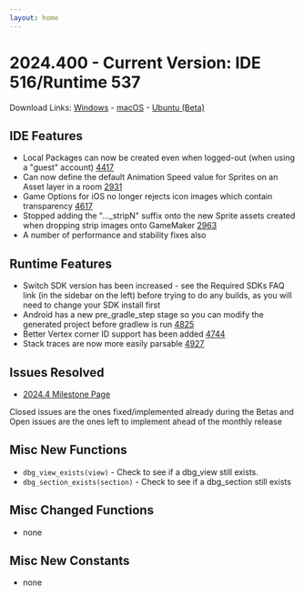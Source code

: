 ```yaml
---
layout: home
---
```

# 2024.400 - Current Version: IDE 516/Runtime 537

Download Links: [Windows](https://gms.yoyogames.com/GameMaker-Installer-2024.400.0.516.exe) - [macOS](https://gms.yoyogames.com/GameMaker-2024.400.0.516.pkg) -  [Ubuntu (Beta)](https://gms.yoyogames.com/GameMaker-Beta-2024.400.0.516.deb)


## IDE Features
- Local Packages can now be created even when logged-out (when using a "guest" account) [4417](https://github.com/YoYoGames/GameMaker-Bugs/issues/4417)
- Can now define the default Animation Speed value for Sprites on an Asset layer in a room [2931](https://github.com/YoYoGames/GameMaker-Bugs/issues/2831)
- Game Options for iOS no longer rejects icon images which contain transparency [4617](https://github.com/YoYoGames/GameMaker-Bugs/issues/4617)
- Stopped adding the "..._stripN" suffix onto the new Sprite assets created when dropping strip images onto GameMaker [2963](https://github.com/YoYoGames/GameMaker-Bugs/issues/2963)
- A number of performance and stability fixes also

## Runtime Features
- Switch SDK version has been increased - see the Required SDKs FAQ link (in the sidebar on the left) before trying to do any builds, as you will need to change your SDK install first
- Android has a new pre_gradle_step stage so you can modify the generated project before gradlew is run [4825](https://github.com/YoYoGames/GameMaker-Bugs/issues/4825)
- Better Vertex corner ID support has been added [4744](https://github.com/YoYoGames/GameMaker-Bugs/issues/4744)
- Stack traces are now more easily parsable [4927](https://github.com/YoYoGames/GameMaker-Bugs/issues/4927)

## Issues Resolved
- [2024.4 Milestone Page ](https://github.com/YoYoGames/GameMaker-Bugs/milestone/10?closed=1)

Closed issues are the ones fixed/implemented already during the Betas and Open issues are the ones left to implement ahead of the monthly release

## Misc New Functions

- `dbg_view_exists(view)` - Check to see if a dbg_view still exists.
- `dbg_section_exists(section)` - Check to see if a dbg_section still exists


## Misc Changed Functions
- none

## Misc New Constants
- none

